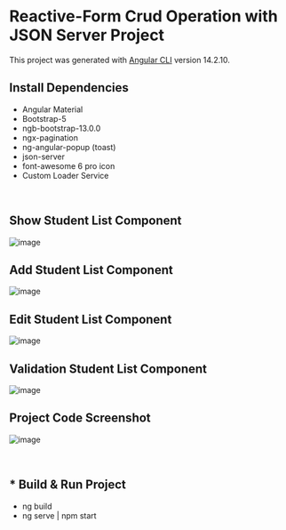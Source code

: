 # Reactive-Form Crud Operation with JSON Server Project

This project was generated with [Angular CLI](https://github.com/angular/angular-cli) version 14.2.10.

## Install Dependencies 
<ul>
  <li>Angular Material</li>
  <li>Bootstrap-5</li>
  <li>ngb-bootstrap-13.0.0</li>
  <li>ngx-pagination</li>
  <li>ng-angular-popup (toast)</li>
  <li>json-server</li>
  <li>font-awesome 6 pro icon</li>
  <li>Custom Loader Service</li>
</ul>

<br>

## Show Student List Component

![image](https://user-images.githubusercontent.com/100337599/209796987-ae281d39-8593-4b32-af4e-c9fddf74aea3.png)

## Add Student List Component

![image](https://user-images.githubusercontent.com/100337599/209797026-90042734-9184-46ca-9f6e-f94189636689.png)

## Edit Student List Component

![image](https://user-images.githubusercontent.com/100337599/209797316-4dccd1ad-2337-4f0d-b530-bf65d8a74650.png)

## Validation Student List Component

![image](https://user-images.githubusercontent.com/100337599/209797359-1068d5fd-089b-495a-b7bb-2581d7a78bc8.png)

## Project Code Screenshot

![image](https://user-images.githubusercontent.com/100337599/209818466-672a7fb0-e5aa-40d6-8414-f20489348f66.png)


<br>

<h2>* Build & Run Project</h2>
<ul>
  <li>ng build</li>
  <li>ng serve | npm start</li>
</ul>

